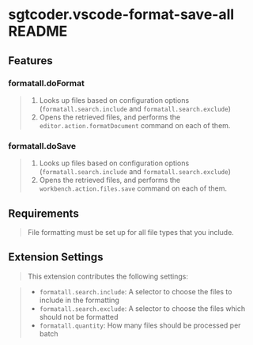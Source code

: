 # sgtcoder.vscode-format-save-all README

## Features

### formatall.doFormat
> 1. Looks up files based on configuration options (`formatall.search.include` and `formatall.search.exclude`)
> 2. Opens the retrieved files, and performs the `editor.action.formatDocument` command on each of them.

### formatall.doSave
> 1. Looks up files based on configuration options (`formatall.search.include` and `formatall.search.exclude`)
> 2. Opens the retrieved files, and performs the `workbench.action.files.save` command on each of them.

## Requirements
> File formatting must be set up for all file types that you include.

## Extension Settings
> This extension contributes the following settings:

> * `formatall.search.include`: A selector to choose the files to include in the formatting
> * `formatall.search.exclude`: A selector to choose the files which should not be formatted
> * `formatall.quantity`: How many files should be processed per batch
